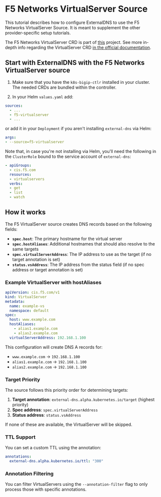 # F5 Networks VirtualServer Source

This tutorial describes how to configure ExternalDNS to use the F5 Networks VirtualServer Source. It is meant to supplement the other provider-specific setup tutorials.

The F5 Networks VirtualServer CRD is part of [this](https://github.com/F5Networks/k8s-bigip-ctlr) project.
See more in-depth info regarding the VirtualServer CRD [in the official documentation](https://github.com/F5Networks/k8s-bigip-ctlr/blob/master/docs/config_examples/customResource/CustomResource.md#virtualserver).

## Start with ExternalDNS with the F5 Networks VirtualServer source

1. Make sure that you have the `k8s-bigip-ctlr` installed in your cluster. The needed CRDs are bundled within the controller.

2. In your Helm `values.yaml` add:

```yaml
sources:
  - ...
  - f5-virtualserver
  - ...
```

or add it in your `Deployment` if you aren't installing `external-dns` via Helm:

```yaml
args:
- --source=f5-virtualserver
```

Note that, in case you're not installing via Helm, you'll need the following in the `ClusterRole` bound to the service account of `external-dns`:

```yaml
- apiGroups:
  - cis.f5.com
  resources:
  - virtualservers
  verbs:
  - get
  - list
  - watch
```

## How it works

The F5 VirtualServer source creates DNS records based on the following fields:

- **`spec.host`**: The primary hostname for the virtual server
- **`spec.hostAliases`**: Additional hostnames that should also resolve to the same targets
- **`spec.virtualServerAddress`**: The IP address to use as the target (if no target annotation is set)
- **`status.vsAddress`**: The IP address from the status field (if no spec address or target annotation is set)

### Example VirtualServer with hostAliases

```yaml
apiVersion: cis.f5.com/v1
kind: VirtualServer
metadata:
  name: example-vs
  namespace: default
spec:
  host: www.example.com
  hostAliases:
    - alias1.example.com
    - alias2.example.com
  virtualServerAddress: 192.168.1.100
```

This configuration will create DNS A records for:

- `www.example.com` → `192.168.1.100`
- `alias1.example.com` → `192.168.1.100`
- `alias2.example.com` → `192.168.1.100`

### Target Priority

The source follows this priority order for determining targets:

1. **Target annotation**: `external-dns.alpha.kubernetes.io/target` (highest priority)
2. **Spec address**: `spec.virtualServerAddress`
3. **Status address**: `status.vsAddress`

If none of these are available, the VirtualServer will be skipped.

### TTL Support

You can set a custom TTL using the annotation:

```yaml
annotations:
  external-dns.alpha.kubernetes.io/ttl: "300"
```

### Annotation Filtering

You can filter VirtualServers using the `--annotation-filter` flag to only process those with specific annotations.
